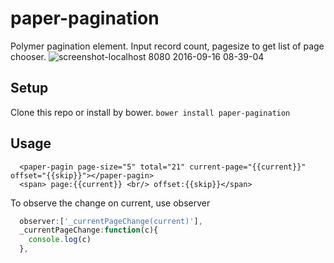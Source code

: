 # paper-pagination
Polymer pagination element. Input record count, pagesize to get list of page chooser.
![screenshot-localhost 8080 2016-09-16 08-39-04](https://cloud.githubusercontent.com/assets/2910175/18572865/2a8267ee-7be9-11e6-945c-b651b30e8218.png)

## Setup
Clone this repo or install by bower. `bower install paper-pagination`
## Usage
```
  <paper-pagin page-size="5" total="21" current-page="{{current}}" offset="{{skip}}"></paper-pagin>
  <span> page:{{current}} <br/> offset:{{skip}}</span>
```
To observe the change on current, use observer
```javascript
  observer:['_currentPageChange(current)'],
  _currentPageChange:function(c){
    console.log(c)
  },
```

